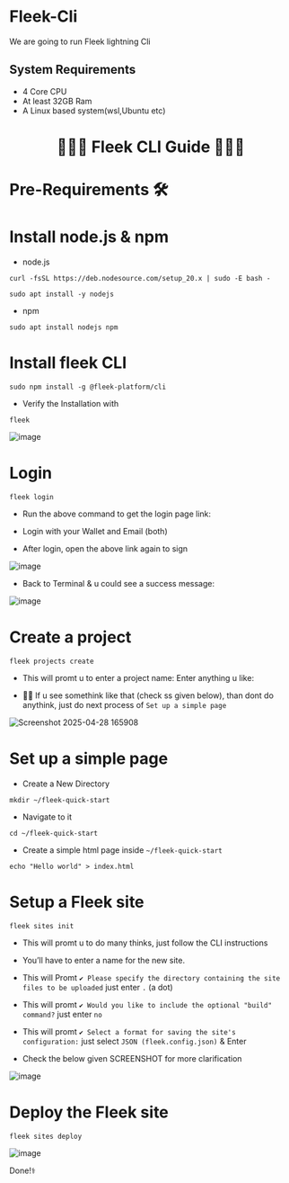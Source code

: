 # Fleek-Cli
We are going to run Fleek lightning Cli

## System Requirements
- 4 Core CPU
- At least 32GB Ram 
- A Linux based system(wsl,Ubuntu etc)


<div align="center">

# 👨🏻‍💻 **Fleek CLI Guide** 👨🏻‍💻

</div>



# **Pre-Requirements 🛠**

# **Install node.js & npm**

* node.js

```
curl -fsSL https://deb.nodesource.com/setup_20.x | sudo -E bash -
```

```
sudo apt install -y nodejs
```

* npm

```
sudo apt install nodejs npm
```



# **Install fleek CLI**

```
sudo npm install -g @fleek-platform/cli
```

* Verify the Installation with

```
fleek
```

![image](https://github.com/user-attachments/assets/15e245da-e927-4b12-9f18-05e6e1ab9a45)



# **Login**

```
fleek login
```



* Run the above command to get the login page link:

* Login with your Wallet and Email (both)

* After login, open the above link again to sign 


![image](https://github.com/user-attachments/assets/afcc79a4-8a59-4636-82dd-7f1f1ff53e5b)

* Back to Terminal & u could see a success message:

![image](https://github.com/user-attachments/assets/3fe8e711-bef5-477f-8e34-fe4e00f4771e)



# **Create a project**


```
fleek projects create
```

* This will promt u to enter a project name: Enter anything u like:


* 🔺🔺 If u see somethink like that (check ss given below), than dont do anythink, just do next process of `Set up a simple page`

![Screenshot 2025-04-28 165908](https://github.com/user-attachments/assets/c6162abc-e6ce-473e-8793-8783f09acf78)




# **Set up a simple page**


  * Create a New Directory

```
mkdir ~/fleek-quick-start
```

  * Navigate to it

```
cd ~/fleek-quick-start
```

  * Create a simple html page inside `~/fleek-quick-start`

```
echo "Hello world" > index.html
```




# **Setup a Fleek site**

```
fleek sites init
```

  * This will promt u to do many thinks, just follow the CLI instructions

  * You’ll have to enter a name for the new site.

  * This will Promt `✔ Please specify the directory containing the site files to be uploaded` just enter `.`     (a dot)

  * This will promt `✔ Would you like to include the optional "build" command?` just enter `no`

  * This will promt `✔ Select a format for saving the site's configuration:`     just select  `JSON (fleek.config.json)` & Enter

  * Check the below given SCREENSHOT for more clarification

  ![image](https://github.com/user-attachments/assets/605b04dd-c428-45e9-8036-adb995e1d778)

  

# **Deploy the Fleek site**

```
fleek sites deploy
```

![image](https://github.com/user-attachments/assets/0c586dbd-70e6-4135-bb26-83351b991f6f)


Done!⚕



